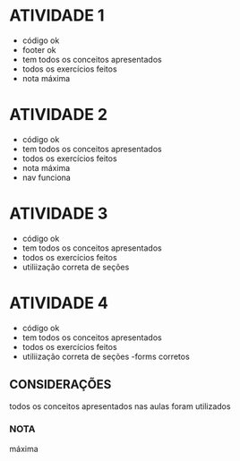 # ATIVIDADE 1
- código ok
- footer ok
- tem todos os conceitos apresentados
- todos os exercícios feitos
- nota máxima
# ATIVIDADE 2
- código ok
- tem todos os conceitos apresentados
- todos os exercícios feitos
- nota máxima
- nav funciona

# ATIVIDADE 3
- código ok
- tem todos os conceitos apresentados
- todos os exercícios feitos
- utiliização correta de seções


# ATIVIDADE 4
- código ok
- tem todos os conceitos apresentados
- todos os exercícios feitos
- utiliização correta de seções
-forms corretos

## CONSIDERAÇÕES
todos os conceitos apresentados nas aulas foram utilizados

### NOTA
máxima
